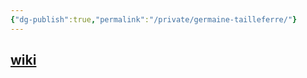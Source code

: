 ```yaml
---
{"dg-publish":true,"permalink":"/private/germaine-tailleferre/"}
---
```


## [wiki](https://www.wikiwand.com/hu/Germaine_Tailleferre)